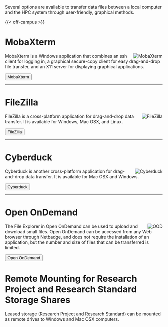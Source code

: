 <p class=lead>Several options are available to transfer data files between a local computer and the HPC system through user-friendly, graphical methods.</p>

{{< off-campus >}}

# MobaXterm

<img alt="MobaXterm" src="/images/rivanna/mobax-logo.png" align="right" style="max-width:20%;">
MobaXterm is a Windows application that combines an ssh client for logging in, a graphical secure-copy client for easy drag-and-drop file transfer, and an X11 server for displaying graphical applications.

[<button class="btn btn-primary">MobaXterm</button>](/userinfo/hpc/logintools/mobaxterm/)

- - -

# FileZilla

<img alt="FileZilla" src="/images/rivanna/filezilla-logo.png" align="right" style="max-width:20%;">

FileZilla is a cross-platform application for drag-and-drop data transfer.  It is available for Windows, Mac OSX, and Linux.

[<button class="btn btn-primary">FileZilla</button>](/userinfo/hpc/logintools/filezilla/)

- - -

# Cyberduck

<img alt="Cyberduck" src="/images/rivanna/cyberduck-logo.png" align="right" style="max-width:25%;max-height:75%">

Cyberduck is another cross-platform application for drag-and-drop data transfer.  It is available for Mac OSX and Windows.

[<button class="btn btn-primary">Cyberduck</button>](/userinfo/hpc/logintools/cyberduck/)

- - -

# Open OnDemand

<img alt="OOD" src="/images/rivanna/openondemand-dash.png" align="right" style="max-width:20%;">

The File Explorer in Open OnDemand can be used to upload and download small files.  Open OnDemand can be accessed from any Web browser through Netbadge, and does not require the installation of an application, but the number and size of files that can be transferred is limited.

[<button class="btn btn-primary">Open OnDemand</button>](/userinfo/hpc/ood/fileexplorer/)

# Remote Mounting for Research Project and Research Standard Storage Shares

Leased storage (Research Project and Research Standard) can be mounted as remote drives to Windows and Mac OSX computers.

